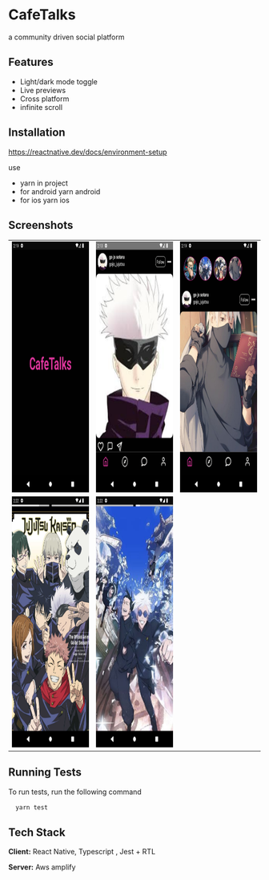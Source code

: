 
# CafeTalks

a community driven social platform


## Features

- Light/dark mode toggle
- Live previews
- Cross platform
- infinite scroll


## Installation

https://reactnative.dev/docs/environment-setup

use
- yarn in project
- for android yarn android
- for ios yarn ios
    
## Screenshots

 <table>
        <tr>
          <td><img src="screenshots/Screenshot_1696020590.png" alt="Image 2" width="200" height="500"></td>
            <td><img src="screenshots/Screenshot_1696020046.png" alt="Image 1" width="200" height="500"></td>
            <td><img src="screenshots/Screenshot_1696020596.png" alt="Image 3" width="200" height="500"></td>
        </tr>
        <tr>
           <td><img src="screenshots/Screenshot_1696020721.png" alt="Image 4" width="200" height="500"></td>
            <td><img src="screenshots/Screenshot_1696020726.png" alt="Image 5" width="200" height="500"></td>
        </tr>
    </table>


## Running Tests

To run tests, run the following command

```bash
  yarn test
```





## Tech Stack

**Client:** React Native, Typescript , Jest + RTL

**Server:** Aws amplify 

